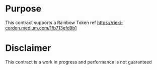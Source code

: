 <h1 class="clause">Purpose</h1>

This contract supports a Rainbow Token ref https://rieki-cordon.medium.com/1fb713efd9b1 
<h1 class="clause">Disclaimer</h1>

This contract is a work in progress and performance is not guaranteed
